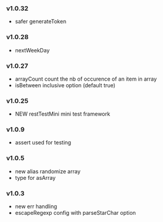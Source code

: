 ### v1.0.32
* safer generateToken

### v1.0.28
* nextWeekDay

### v1.0.27
* arrayCount count the nb of occurence of an item in array
* isBetween inclusive option (default true)

### v1.0.25
* NEW restTestMini mini test framework

### v1.0.9
* assert used for testing

### v1.0.5
* new alias randomize array
* type for asArray

### v1.0.3
* new err handling
* escapeRegexp config with parseStarChar option